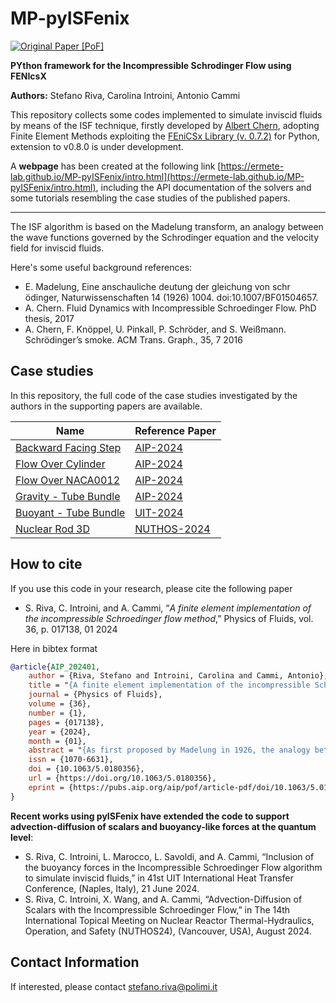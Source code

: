 # MP-pyISFenix

[![Original Paper [PoF]](https://img.shields.io/badge/Original%20Paper%20%5BPoF%5D-10.1063/5.0180356-gray?labelColor=blue&style=flat&link=https://pubs.aip.org/aip/pof/article/36/1/017138/3132670/A-finite-element-implementation-of-the)](https://pubs.aip.org/aip/pof/article/36/1/017138/3132670/A-finite-element-implementation-of-the)

**PYthon framework for the Incompressible Schrodinger Flow using FENIcsX**

**Authors:** Stefano Riva, Carolina Introini, Antonio Cammi

This repository collects some codes implemented to simulate inviscid fluids by means of the ISF technique, firstly developed by [Albert Chern](https://cseweb.ucsd.edu/~alchern/), adopting Finite Element Methods exploiting the [FEniCSx Library (v. 0.7.2)](https://fenicsproject.org/) for Python, extension to v0.8.0 is under development.

A **webpage** has been created at the following link [https://ermete-lab.github.io/MP-pyISFenix/intro.html](https://ermete-lab.github.io/MP-pyISFenix/intro.html), including the API documentation of the solvers and some tutorials resembling the case studies of the published papers.

--------------------------------

The ISF algorithm is based on the Madelung transform, an analogy between the wave functions governed by the Schrodinger equation and the velocity field for inviscid fluids.

Here's some useful background references:
- E. Madelung, Eine anschauliche deutung der gleichung von schr ̈odinger, Naturwissenschaften 14 (1926) 1004. doi:10.1007/BF01504657.
- A. Chern. Fluid Dynamics with Incompressible Schroedinger Flow. PhD thesis, 2017
- A. Chern, F. Knöppel, U. Pinkall, P. Schröder, and S. Weißmann. Schrödinger’s smoke. ACM Trans. Graph., 35, 7 2016

## Case studies

In this repository, the full code of the case studies investigated by the authors in the supporting papers are available.

| Name                                                                                                    | Reference Paper                                                                                                                                                              |
| ------------------------------------------------------------------------------------------------------- | ---------------------------------------------------------------------------------------------------------------------------------------------------------------------------- |
| [Backward Facing Step](https://ermete-lab.github.io/MP-pyISFenix/tutorials/01_ISF_BFS.html)             | [AIP-2024](https://pubs.aip.org/aip/pof/article/36/1/017138/3132670/A-finite-element-implementation-of-the)                                                                  |
| [Flow Over Cylinder](https://ermete-lab.github.io/MP-pyISFenix/tutorials/02_ISF_cyl_2D.html)            | [AIP-2024](https://pubs.aip.org/aip/pof/article/36/1/017138/3132670/A-finite-element-implementation-of-the)                                                                  |
| [Flow Over NACA0012](https://ermete-lab.github.io/MP-pyISFenix/tutorials/03_ISF_NACA0012.html)          | [AIP-2024](https://pubs.aip.org/aip/pof/article/36/1/017138/3132670/A-finite-element-implementation-of-the)                                                                  |
| [Gravity - Tube Bundle](https://ermete-lab.github.io/MP-pyISFenix/tutorials/04_ISF_tube_bundle.html)    | [AIP-2024](https://pubs.aip.org/aip/pof/article/36/1/017138/3132670/A-finite-element-implementation-of-the)                                                                  |
| [Buoyant - Tube Bundle](https://ermete-lab.github.io/MP-pyISFenix/tutorials/05_buoISF_tube_bundle.html) | [UIT-2024](https://www.researchgate.net/publication/381707814_Inclusion_of_the_buoyancy_forces_in_the_Incompressible_Schrodinger_Flow_algorithm_to_simulate_inviscid_fluids) |
| [Nuclear Rod 3D](https://ermete-lab.github.io/MP-pyISFenix/tutorials/06_ISF_NuclearRod3D.html)          | [NUTHOS-2024](https://www.researchgate.net/publication/384146880_Advection-diffusion_of_scalars_with_the_Incompressible_Schrodinger_Flow)                                    |

## How to cite
If you use this code in your research, please cite the following paper

- S. Riva, C. Introini, and A. Cammi, “*A finite element implementation of the incompressible Schroedinger flow method*,” Physics of Fluids, vol. 36, p. 017138, 01 2024


Here in bibtex format

```bibtex
@article{AIP_202401,
    author = {Riva, Stefano and Introini, Carolina and Cammi, Antonio},
    title = "{A finite element implementation of the incompressible Schrödinger flow method}",
    journal = {Physics of Fluids},
    volume = {36},
    number = {1},
    pages = {017138},
    year = {2024},
    month = {01},
    abstract = "{As first proposed by Madelung in 1926, the analogy between quantum mechanics and hydrodynamics has been known for a long time; however, its potentialities and the possibility of using the characteristic equations of quantum mechanics to simulate the behavior of inviscid fluids have not been thoroughly investigated in the past. In this methodology, the incompressible Euler equations are thus substituted by the Schrödinger equation, turning a quasi-linear Partial Differential Equation into a linear one, an algorithm known in the literature as Incompressible Schrödinger Flow. Previous works on the subject used the Fast Fourier Transform method to solve this problem, obtaining promising results, especially in predicting vortex dynamics; this paper aims to implement this novel approach into a Finite Element framework to find a more general formulation better suited for future application on complex geometries and on test cases closer to real-world applications. Simple case studies are presented in this work to analyze the potentialities of this method: the results obtained confirm that this method could potentially have some advantages over traditional Computational Fluid Dynamics method, especially for what concerns computational savings related to the required time discretization, whilst also introducing new aspects of the algorithm, mainly related to boundary conditions, not addressed in previous works.}",
    issn = {1070-6631},
    doi = {10.1063/5.0180356},
    url = {https://doi.org/10.1063/5.0180356},
    eprint = {https://pubs.aip.org/aip/pof/article-pdf/doi/10.1063/5.0180356/18930833/017138\_1\_5.0180356.pdf},
}
```

**Recent works using pyISFenix have extended the code to support advection-diffusion of scalars and buoyancy-like forces at the quantum level**:

- S. Riva, C. Introini, L. Marocco, L. Savoldi, and A. Cammi, “Inclusion of the buoyancy forces in the Incompressible Schroedinger Flow algorithm to simulate inviscid fluids,” in 41st UIT International Heat Transfer Conference, (Naples, Italy), 21 June 2024.
- S. Riva, C. Introini, X. Wang, and A. Cammi, “Advection-Diffusion of Scalars with the Incompressible Schroedinger Flow,” in The 14th International Topical Meeting on Nuclear Reactor Thermal-Hydraulics, Operation, and Safety (NUTHOS24), (Vancouver, USA), August 2024.


## Contact Information

If interested, please contact stefano.riva@polimi.it
